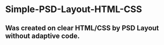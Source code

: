 # Simple-PSD-Layout-HTML-CSS

## Was created on clear HTML/CSS by PSD Layout without adaptive code.
